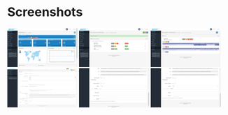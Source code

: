 # Screenshots

[![./assets/1_thumb.png](./assets/1_thumb.png)](./assets/1.png)
[![./assets/2_thumb.png](./assets/2_thumb.png)](./assets/2.png)
[![./assets/3_thumb.png](./assets/3_thumb.png)](./assets/3.png)
[![./assets/4_thumb.png](./assets/4_thumb.png)](./assets/4.png)
[![./assets/5_thumb.png](./assets/5_thumb.png)](./assets/5.png)
[![./assets/6_thumb.png](./assets/6_thumb.png)](./assets/6.png)
